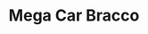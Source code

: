 ---
title: "Mega Car Bracco"
url: /san-fernando-del-valle-de-catamarca/mega-car-bracco/
shop: piezas de automóviles
---